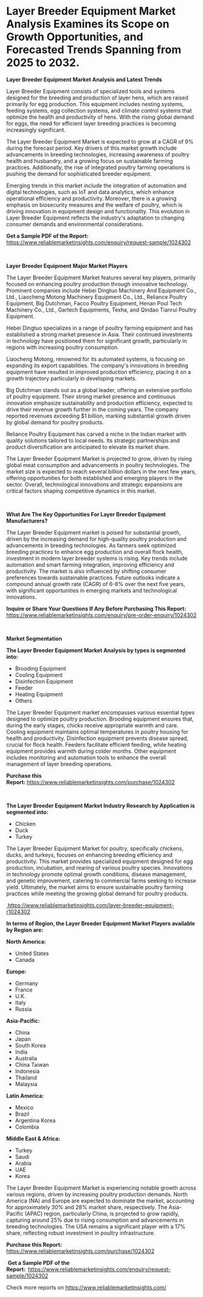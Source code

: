 <p><h1>Layer Breeder Equipment Market Analysis Examines its Scope on Growth Opportunities, and Forecasted Trends Spanning from 2025 to 2032.</h1></p><p><strong>Layer Breeder Equipment Market Analysis and Latest Trends</strong></p>
<p><p>Layer Breeder Equipment consists of specialized tools and systems designed for the breeding and production of layer hens, which are raised primarily for egg production. This equipment includes nesting systems, feeding systems, egg collection systems, and climate control systems that optimize the health and productivity of hens. With the rising global demand for eggs, the need for efficient layer breeding practices is becoming increasingly significant.</p><p>The Layer Breeder Equipment Market is expected to grow at a CAGR of 9% during the forecast period. Key drivers of this market growth include advancements in breeding technologies, increasing awareness of poultry health and husbandry, and a growing focus on sustainable farming practices. Additionally, the rise of integrated poultry farming operations is pushing the demand for sophisticated breeder equipment. </p><p>Emerging trends in this market include the integration of automation and digital technologies, such as IoT and data analytics, which enhance operational efficiency and productivity. Moreover, there is a growing emphasis on biosecurity measures and the welfare of poultry, which is driving innovation in equipment design and functionality. This evolution in Layer Breeder Equipment reflects the industry's adaptation to changing consumer demands and environmental considerations.</p></p>
<p><strong>Get a Sample PDF of the Report:&nbsp;</strong> <a href="https://www.reliablemarketinsights.com/enquiry/request-sample/1024302?utm_campaign=2535&utm_medium=2&utm_source=Github&utm_content=ia&utm_term=22032025&utm_id=layer-breeder-equipment">https://www.reliablemarketinsights.com/enquiry/request-sample/1024302</a></p>
<p>&nbsp;</p>
<p><strong>Layer Breeder Equipment Major Market Players</strong></p>
<p><p>The Layer Breeder Equipment Market features several key players, primarily focused on enhancing poultry production through innovative technology. Prominent companies include Hebei Dingtuo Machinery And Equipment Co., Ltd., Liaocheng Motong Machinery Equipment Co., Ltd., Reliance Poultry Equipment, Big Dutchman, Facco Poultry Equipment, Henan Poul Tech Machinery Co., Ltd., Gartech Equipments, Texha, and Qindao Tianrui Poultry Equipment.</p><p>Hebei Dingtuo specializes in a range of poultry farming equipment and has established a strong market presence in Asia. Their continued investments in technology have positioned them for significant growth, particularly in regions with increasing poultry consumption.</p><p>Liaocheng Motong, renowned for its automated systems, is focusing on expanding its export capabilities. The company's innovations in breeding equipment have resulted in improved production efficiency, placing it on a growth trajectory particularly in developing markets.</p><p>Big Dutchman stands out as a global leader, offering an extensive portfolio of poultry equipment. Their strong market presence and continuous innovation emphasize sustainability and production efficiency, expected to drive their revenue growth further in the coming years. The company reported revenues exceeding $1 billion, marking substantial growth driven by global demand for poultry products.</p><p>Reliance Poultry Equipment has carved a niche in the Indian market with quality solutions tailored to local needs. Its strategic partnerships and product diversification are anticipated to elevate its market share.</p><p>The Layer Breeder Equipment Market is projected to grow, driven by rising global meat consumption and advancements in poultry technologies. The market size is expected to reach several billion dollars in the next few years, offering opportunities for both established and emerging players in the sector. Overall, technological innovations and strategic expansions are critical factors shaping competitive dynamics in this market.</p></p>
<p>&nbsp;</p>
<p><strong>What Are The Key Opportunities For Layer Breeder Equipment Manufacturers?</strong></p>
<p><p>The Layer Breeder Equipment market is poised for substantial growth, driven by the increasing demand for high-quality poultry production and advancements in breeding technologies. As farmers seek optimized breeding practices to enhance egg production and overall flock health, investment in modern layer breeder systems is rising. Key trends include automation and smart farming integration, improving efficiency and productivity. The market is also influenced by shifting consumer preferences towards sustainable practices. Future outlooks indicate a compound annual growth rate (CAGR) of 6-8% over the next five years, with significant opportunities in emerging markets and technological innovations.</p></p>
<p><strong>Inquire or Share Your Questions If Any Before Purchasing This Report:</strong> <a href="https://www.reliablemarketinsights.com/enquiry/pre-order-enquiry/1024302?utm_campaign=2535&utm_medium=2&utm_source=Github&utm_content=ia&utm_term=22032025&utm_id=layer-breeder-equipment">https://www.reliablemarketinsights.com/enquiry/pre-order-enquiry/1024302</a></p>
<p>&nbsp;</p>
<p><strong>Market Segmentation</strong></p>
<p><strong>The Layer Breeder Equipment Market Analysis by types is segmented into:</strong></p>
<p><ul><li>Brooding Equipment</li><li>Cooling Equipment</li><li>Disinfection Equipment</li><li>Feeder</li><li>Heating Equipment</li><li>Others</li></ul></p>
<p><p>The Layer Breeder Equipment market encompasses various essential types designed to optimize poultry production. Brooding equipment ensures that, during the early stages, chicks receive appropriate warmth and care. Cooling equipment maintains optimal temperatures in poultry housing for health and productivity. Disinfection equipment prevents disease spread, crucial for flock health. Feeders facilitate efficient feeding, while heating equipment provides warmth during colder months. Other equipment includes monitoring and automation tools to enhance the overall management of layer breeding operations.</p></p>
<p><strong>Purchase this Report:&nbsp;</strong><a href="https://www.reliablemarketinsights.com/purchase/1024302?utm_campaign=2535&utm_medium=2&utm_source=Github&utm_content=ia&utm_term=22032025&utm_id=layer-breeder-equipment">https://www.reliablemarketinsights.com/purchase/1024302</a></p>
<p>&nbsp;</p>
<p><strong>The Layer Breeder Equipment Market Industry Research by Application is segmented into:</strong></p>
<p><ul><li>Chicken</li><li>Duck</li><li>Turkey</li></ul></p>
<p><p>The Layer Breeder Equipment Market for poultry, specifically chickens, ducks, and turkeys, focuses on enhancing breeding efficiency and productivity. This market provides specialized equipment designed for egg production, incubation, and rearing of various poultry species. Innovations in technology promote optimal growth conditions, disease management, and genetic improvement, catering to commercial farms seeking to increase yield. Ultimately, the market aims to ensure sustainable poultry farming practices while meeting the growing global demand for poultry products.</p></p>
<p><a href="https://www.reliablemarketinsights.com/layer-breeder-equipment-r1024302?utm_campaign=2535&utm_medium=2&utm_source=Github&utm_content=ia&utm_term=22032025&utm_id=layer-breeder-equipment">&nbsp;https://www.reliablemarketinsights.com/layer-breeder-equipment-r1024302</a></p>
<p><strong>In terms of Region, the Layer Breeder Equipment Market Players available by Region are:</strong></p>
<p>
    <p> <strong> North America: </strong>
        <ul>
            <li>United States</li>
            <li>Canada</li>
        </ul>
        </p> 
    <p> <strong> Europe: </strong>
        <ul>
            <li>Germany</li>
            <li>France</li>
            <li>U.K.</li>
            <li>Italy</li>
            <li>Russia</li>
        </ul>
        </p> 
    <p> <strong> Asia-Pacific: </strong>
        <ul>
            <li>China</li>
            <li>Japan</li>
            <li>South Korea</li>
            <li>India</li>
            <li>Australia</li>
            <li>China Taiwan</li>
            <li>Indonesia</li>
            <li>Thailand</li>
            <li>Malaysia</li>
        </ul>
        </p> 
    <p> <strong> Latin America: </strong>
        <ul>
            <li>Mexico</li>
            <li>Brazil</li>
            <li>Argentina Korea</li>
            <li>Colombia</li>
        </ul>
        </p> 
    <p> <strong> Middle East & Africa: </strong>
        <ul>
            <li>Turkey</li>
            <li>Saudi</li>
            <li>Arabia</li>
            <li>UAE</li>
            <li>Korea</li>
        </ul>
    </p>
    </p>
<p><p>The Layer Breeder Equipment Market is experiencing notable growth across various regions, driven by increasing poultry production demands. North America (NA) and Europe are expected to dominate the market, accounting for approximately 30% and 28% market share, respectively. The Asia-Pacific (APAC) region, particularly China, is projected to grow rapidly, capturing around 25% due to rising consumption and advancements in breeding technologies. The USA remains a significant player with a 17% share, reflecting robust investment in poultry infrastructure.</p></p>
<p><strong>Purchase this Report: </strong><a href="https://www.reliablemarketinsights.com/purchase/1024302?utm_campaign=2535&utm_medium=2&utm_source=Github&utm_content=ia&utm_term=22032025&utm_id=layer-breeder-equipment">https://www.reliablemarketinsights.com/purchase/1024302</a></p>
<p>&nbsp;<strong>Get a Sample PDF of the Report:&nbsp;&nbsp;</strong><a href="https://www.reliablemarketinsights.com/enquiry/request-sample/1024302?utm_campaign=2535&utm_medium=2&utm_source=Github&utm_content=ia&utm_term=22032025&utm_id=layer-breeder-equipment">https://www.reliablemarketinsights.com/enquiry/request-sample/1024302</a></p>
<p><strong></strong></p>
<p>Check more reports on <a href="https://www.reliablemarketinsights.com/?utm_campaign=2535&utm_medium=2&utm_source=Github&utm_content=ia&utm_term=22032025&utm_id=layer-breeder-equipment">https://www.reliablemarketinsights.com/</a></p>